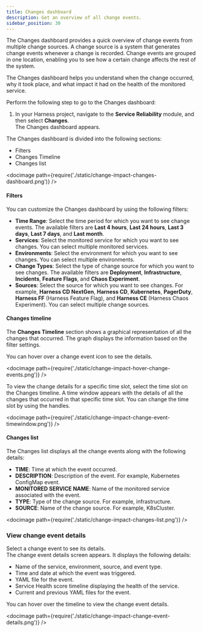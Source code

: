 ```yaml
---
title: Changes dashboard
description: Get an overview of all change events.
sidebar_position: 30
---
```


The Changes dashboard provides a quick overview of change events from multiple change sources. A change source is a system that generates change events whenever a change is recorded. Change events are grouped in one location, enabling you to see how a certain change affects the rest of the system.

The Changes dashboard helps you understand when the change occurred, why it took place, and what impact it had on the health of the monitored service.

Perform the following step to go to the Changes dashboard:

1. In your Harness project, navigate to the **Service Reliability** module, and then select **Changes**.  
   The Changes dashboard appears.

The Changes dashboard is divided into the following sections:

- Filters
- Changes Timeline
- Changes list

<docimage path={require('./static/change-impact-changes-dashboard.png')} />

#### Filters

You can customize the Changes dashboard by using the following filters:

- **Time Range**: Select the time period for which you want to see change events. The available filters are **Last 4 hours**, **Last 24 hours**, **Last 3 days**, **Last 7 days**, and **Last month**.
- **Services**: Select the monitored service for which you want to see changes. You can select multiple monitored services.
- **Environments**: Select the environment for which you want to see changes. You can select multiple environments.
- **Change Types**: Select the type of change source for which you want to see changes. The available filters are **Deployment**, **Infrastructure**, **Incidents**, **Feature Flags**, and **Chaos Experiment**.
- **Sources**: Select the source for which you want to see changes. For example, **Harness CD NextGen**, **Harness CD**, **Kubernetes**, **PagerDuty**, **Harness FF** (Harness Feature Flag), and **Harness CE** (Harness Chaos Experiment). You can select multiple change sources.


#### Changes timeline

The **Changes Timeline** section shows a graphical representation of all the changes that occurred. The graph displays the information based on the filter settings.   

You can hover over a change event icon to see the details.

<docimage path={require('./static/change-impact-hover-change-events.png')} />

To view the change details for a specific time slot, select the time slot on the Changes timeline. A time window appears with the details of all the changes that occurred in that specific time slot. You can change the time slot by using the handles.

<docimage path={require('./static/change-impact-change-event-timewindow.png')} />


#### Changes list

The Changes list displays all the change events along with the following details:

- **TIME**: Time at which the event occurred.
- **DESCRIPTION**: Description of the event. For example, Kubernetes ConfigMap event.
- **MONITORED SERVICE NAME**: Name of the monitored service associated with the event.
- **TYPE**: Type of the change source. For example, infrastructure.
- **SOURCE**: Name of the change source. For example, K8sCluster.

<docimage path={require('./static/change-impact-changes-list.png')} />


### View change event details

Select a change event to see its details.  
The change event details screen appears. It displays the following details:

- Name of the service, environment, source, and event type.
- Time and date at which the event was triggered.
- YAML file for the event.
- Service Health score timeline displaying the health of the service.
- Current and previous YAML files for the event.

You can hover over the timeline to view the change event details.

<docimage path={require('./static/change-impact-change-event-details.png')} />
